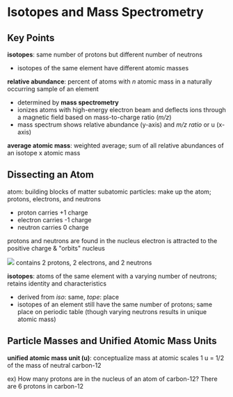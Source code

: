 # Isotopes and Mass Spectrometry
## Key Points
**isotopes**: same number of protons but different number of neutrons
- isotopes of the same element have different atomic masses

**relative abundance**: percent of atoms with _n_ atomic mass in a naturally occurring sample of an element
- determined by **mass spectrometry**
- ionizes atoms with high-energy electron beam and deflects ions through a magnetic field based on mass-to-charge ratio (_m/z_)
- mass spectrum shows relative abundance (y-axis) and _m/z ratio_ or u (x-axis)

**average atomic mass**: weighted average; sum of all relative abundances of an isotope x atomic mass

## Dissecting an Atom
atom: building blocks of matter
subatomic particles: make up the atom; protons, electrons, and neutrons
- proton carries +1 charge
- electron carries -1 charge
- neutron carries 0 charge

protons and neutrons are found in the nucleus
electron is attracted to the positive charge & "orbits" nucleus

![](https://cdn.kastatic.org/ka-perseus-images/f5f6ce47564ae6a90b779870c2469206ce034b52.png)
contains 2 protons, 2 electrons, and 2 neutrons

**isotopes**: atoms of the same element with a varying number of neutrons; retains identity and characteristics 
- derived from _iso_: same, _tope_: place
- isotopes of an element still have the same number of protons; same place on periodic table (though varying neutrons results in unique atomic mass)

## Particle Masses and Unified Atomic Mass Units
**unified atomic mass unit (u)**: conceptualize mass at atomic scales
1 u = 1/2 of the mass of neutral carbon-12 

ex) How many protons are in the nucleus of an atom of carbon-12?
There are 6 protons in carbon-12
